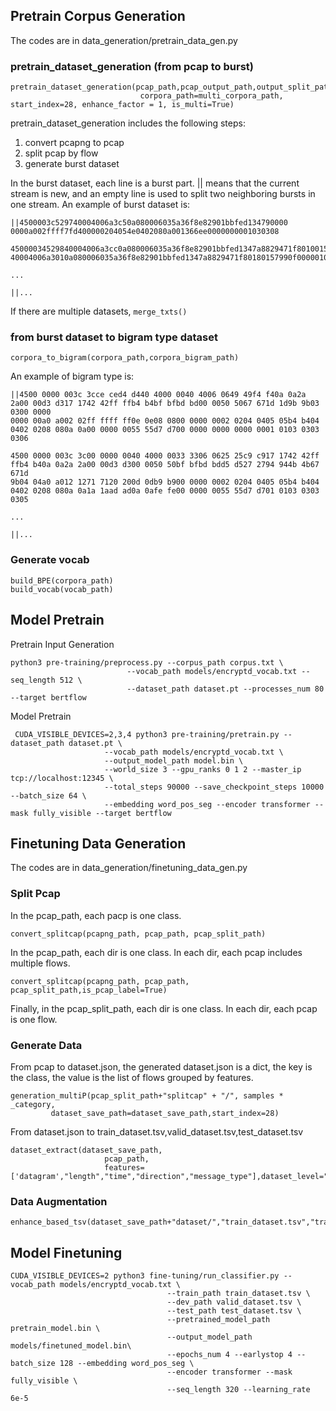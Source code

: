 ## Pretrain Corpus Generation
The codes are in data_generation/pretrain_data_gen.py
### pretrain_dataset_generation (from pcap to burst)
```
pretrain_dataset_generation(pcap_path,pcap_output_path,output_split_path,select_packet_len=64,
                             corpora_path=multi_corpora_path, start_index=28, enhance_factor = 1, is_multi=True)
```
pretrain_dataset_generation includes the following steps:
1. convert pcapng to pcap
2. split pcap by flow
3. generate burst dataset

In the burst dataset, each line is a burst part. || means that the current stream is new, and an empty line is used to split two neighboring bursts in one stream. An example of burst dataset is:
```
||4500003c529740004006a3c50a080006035a36f8e82901bbfed134790000
0000a002ffff7fd400000204054e0402080a001366ee0000000001030308

45000034529840004006a3cc0a080006035a36f8e82901bbfed1347a8829471f80100157f46300000101080a001366f90aa8de74450000fe5299
40004006a3010a080006035a36f8e82901bbfed1347a8829471f80180157990f00000101080a001366f90aa8de7416030100c5010000c1030308

...

||...
```
If there are multiple datasets, `merge_txts()`


### from burst dataset to bigram type dataset
```
corpora_to_bigram(corpora_path,corpora_bigram_path)
```
An example of bigram type is:
```
||4500 0000 003c 3cce ced4 d440 4000 0040 4006 0649 49f4 f40a 0a2a 2a00 00d3 d317 1742 42ff ffb4 b4bf bfbd bd00 0050 5067 671d 1d9b 9b03 0300 0000 
0000 00a0 a002 02ff ffff ff0e 0e08 0800 0000 0002 0204 0405 05b4 b404 0402 0208 080a 0a00 0000 0055 55d7 d700 0000 0000 0000 0001 0103 0303 0306 

4500 0000 003c 3c00 0000 0040 4000 0033 3306 0625 25c9 c917 1742 42ff ffb4 b40a 0a2a 2a00 00d3 d300 0050 50bf bfbd bdd5 d527 2794 944b 4b67 671d 
9b04 04a0 a012 1271 7120 200d 0db9 b900 0000 0002 0204 0405 05b4 b404 0402 0208 080a 0a1a 1aad ad0a 0afe fe00 0000 0055 55d7 d701 0103 0303 0305 

...

||...
```
### Generate vocab
```
build_BPE(corpora_path)
build_vocab(vocab_path)
```

## Model Pretrain
Pretrain Input Generation
```
python3 pre-training/preprocess.py --corpus_path corpus.txt \
                          --vocab_path models/encryptd_vocab.txt --seq_length 512 \
                          --dataset_path dataset.pt --processes_num 80 --target bertflow
```
Model Pretrain
```
 CUDA_VISIBLE_DEVICES=2,3,4 python3 pre-training/pretrain.py --dataset_path dataset.pt \
                     --vocab_path models/encryptd_vocab.txt \
                     --output_model_path model.bin \
                     --world_size 3 --gpu_ranks 0 1 2 --master_ip tcp://localhost:12345 \
                     --total_steps 90000 --save_checkpoint_steps 10000 --batch_size 64 \
                     --embedding word_pos_seg --encoder transformer --mask fully_visible --target bertflow
```
## Finetuning Data Generation
The codes are in data_generation/finetuning_data_gen.py

### Split Pcap
In the pcap_path, each pacp is one class. 
```
convert_splitcap(pcapng_path, pcap_path, pcap_split_path)
```
In the pcap_path, each dir is one class. In each dir, each pcap includes multiple flows. 
```
convert_splitcap(pcapng_path, pcap_path, pcap_split_path,is_pcap_label=True)
```
Finally, in the pcap_split_path, each dir is one class. In each dir, each pcap is one flow. 

### Generate Data
From pcap to dataset.json, the generated dataset.json is a dict, the key is the class, the value is the list of flows grouped by features.
```
generation_multiP(pcap_split_path+"splitcap" + "/", samples * _category,
         dataset_save_path=dataset_save_path,start_index=28)

```

From dataset.json to train_dataset.tsv,valid_dataset.tsv,test_dataset.tsv
```
dataset_extract(dataset_save_path,
                     pcap_path,
                     features=['datagram',"length","time","direction","message_type"],dataset_level="flow")
```
### Data Augmentation
```
enhance_based_tsv(dataset_save_path+"dataset/","train_dataset.tsv","train_enhance5",enhance_factor=5)
```
## Model Finetuning

```
CUDA_VISIBLE_DEVICES=2 python3 fine-tuning/run_classifier.py --vocab_path models/encryptd_vocab.txt \
                                   --train_path train_dataset.tsv \
                                   --dev_path valid_dataset.tsv \
                                   --test_path test_dataset.tsv \
                                   --pretrained_model_path pretrain_model.bin \
                                   --output_model_path models/finetuned_model.bin\
                                   --epochs_num 4 --earlystop 4 --batch_size 128 --embedding word_pos_seg \
                                   --encoder transformer --mask fully_visible \
                                   --seq_length 320 --learning_rate 6e-5
```